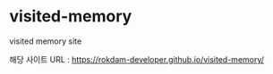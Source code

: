 # visited-memory
visited memory site

해당 사이트 URL : https://rokdam-developer.github.io/visited-memory/
